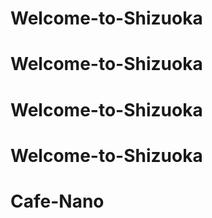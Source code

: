 # Welcome-to-Shizuoka
# Welcome-to-Shizuoka
# Welcome-to-Shizuoka
# Welcome-to-Shizuoka
# Cafe-Nano
